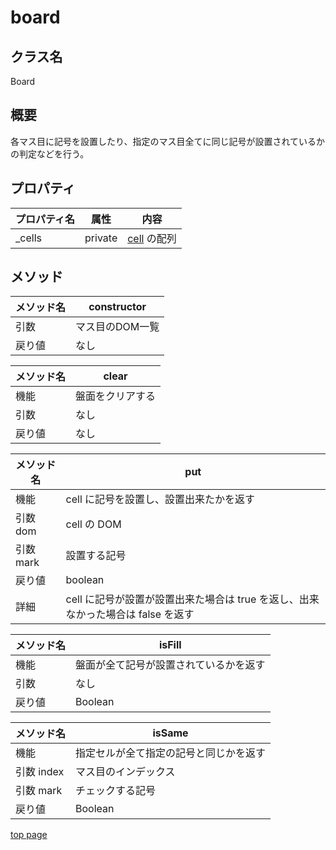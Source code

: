 # board

## クラス名

Board

## 概要

各マス目に記号を設置したり、指定のマス目全てに同じ記号が設置されているかの判定などを行う。

## プロパティ

| プロパティ名 |  属性   |              内容              |
| ------------ | ------- | ------------------------------ |
| _cells       | private | [cell](./class_cell.md) の配列 |

## メソッド

| メソッド名 |   constructor   |
| ---------- | --------------- |
| 引数       | マス目のDOM一覧 |
| 戻り値     | なし            |

| メソッド名 |      clear       |
| ---------- | ---------------- |
| 機能       | 盤面をクリアする |
| 引数       | なし             |
| 戻り値     | なし             |

| メソッド名 |                                       put                                        |
| ---------- | -------------------------------------------------------------------------------- |
| 機能       | cell に記号を設置し、設置出来たかを返す                                          |
| 引数 dom   | cell の DOM                                                                      |
| 引数 mark  | 設置する記号                                                                     |
| 戻り値     | boolean                                                                          |
| 詳細       | cell に記号が設置が設置出来た場合は true を返し、出来なかった場合は false を返す |

| メソッド名 |                 isFill                 |
| ---------- | -------------------------------------- |
| 機能       | 盤面が全て記号が設置されているかを返す |
| 引数       | なし                                   |
| 戻り値     | Boolean                                |

| メソッド名 |                 isSame                 |
| ---------- | -------------------------------------- |
| 機能       | 指定セルが全て指定の記号と同じかを返す |
| 引数 index | マス目のインデックス                   |
| 引数 mark  | チェックする記号                       |
| 戻り値     | Boolean                                |

[top page](./topPage.md)
